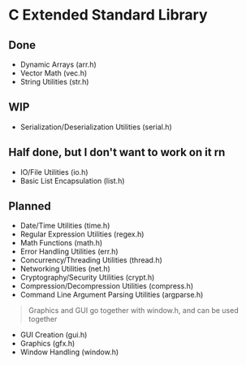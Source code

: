 # C Extended Standard Library

## Done
 - Dynamic Arrays (arr.h)
 - Vector Math (vec.h)
 - String Utilities (str.h)

## WIP
 - Serialization/Deserialization Utilities (serial.h)

## Half done, but I don't want to work on it rn
 - IO/File Utilities (io.h)
 - Basic List Encapsulation (list.h)

## Planned
 - Date/Time Utilities (time.h)
 - Regular Expression Utilities (regex.h)
 - Math Functions (math.h)
 - Error Handling Utilities (err.h)
 - Concurrency/Threading Utilities (thread.h)
 - Networking Utilities (net.h)
 - Cryptography/Security Utilities (crypt.h)
 - Compression/Decompression Utilities (compress.h)
 - Command Line Argument Parsing Utilities (argparse.h)

> Graphics and GUI go together with window.h, and can be used together
 - GUI Creation (gui.h)
 - Graphics (gfx.h)
 - Window Handling (window.h)